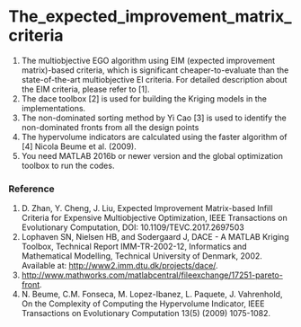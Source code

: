 # The_expected_improvement_matrix_criteria

1. The multiobjective EGO algorithm using EIM (expected improvement matrix)-based criteria, which is significant cheaper-to-evaluate than the state-of-the-art multiobjective EI criteria. For detailed description about the EIM criteria, please refer to [1].
2. The dace toolbox [2] is used for building the Kriging models in the implementations.
3. The non-dominated sorting method by Yi Cao [3] is used to identify the non-dominated fronts from all the design points
4. The hypervolume indicators are calculated using the faster algorithm of [4] Nicola Beume et al. (2009).
5. You need MATLAB 2016b or newer version and the global optimization toolbox to run the codes.

### Reference

1. D. Zhan, Y. Cheng, J. Liu, Expected Improvement Matrix-based Infill Criteria for Expensive Multiobjective Optimization, IEEE Transactions on Evolutionary Computation, DOI: 10.1109/TEVC.2017.2697503
2. Lophaven SN, Nielsen HB, and Sodergaard J, DACE - A MATLAB Kriging Toolbox, Technical Report IMM-TR-2002-12, Informatics and Mathematical Modelling, Technical University of Denmark, 2002. Available at: http://www2.imm.dtu.dk/projects/dace/.
3. http://www.mathworks.com/matlabcentral/fileexchange/17251-pareto-front.
4. N. Beume, C.M. Fonseca, M. Lopez-Ibanez, L. Paquete, J. Vahrenhold, On the Complexity of Computing the Hypervolume Indicator, IEEE Transactions on Evolutionary Computation 13(5) (2009) 1075-1082.
